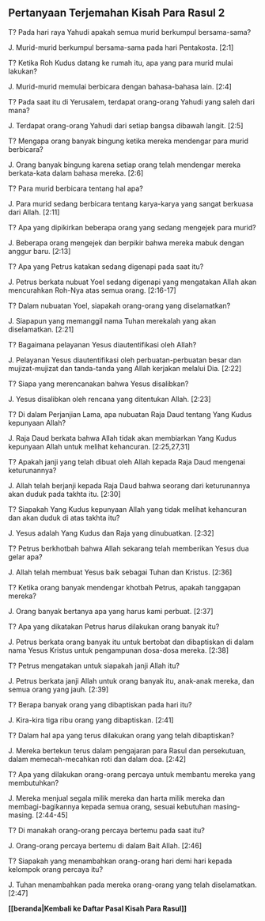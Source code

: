 ## Pertanyaan Terjemahan Kisah Para Rasul 2 ##

T? Pada hari raya Yahudi apakah semua murid berkumpul bersama-sama?

J. Murid-murid berkumpul bersama-sama pada hari Pentakosta. [2:1]

T? Ketika Roh Kudus datang ke rumah itu, apa yang para murid mulai lakukan?

J. Murid-murid memulai berbicara dengan bahasa-bahasa lain. [2:4]

T? Pada saat itu di Yerusalem, terdapat orang-orang Yahudi yang saleh dari mana?

J. Terdapat orang-orang Yahudi dari setiap bangsa dibawah langit. [2:5]

T? Mengapa orang banyak bingung ketika mereka mendengar para murid berbicara?

J. Orang banyak bingung karena setiap orang telah mendengar mereka berkata-kata dalam bahasa mereka. [2:6]

T? Para murid berbicara tentang hal apa?

J. Para murid sedang berbicara tentang karya-karya yang sangat berkuasa dari Allah. [2:11]

T? Apa yang dipikirkan beberapa orang yang sedang mengejek para murid?

J. Beberapa orang mengejek dan berpikir bahwa mereka mabuk dengan anggur baru. [2:13]

T? Apa yang Petrus katakan sedang digenapi pada saat itu?

J. Petrus berkata nubuat Yoel sedang digenapi yang mengatakan Allah akan mencurahkan Roh-Nya atas semua orang. [2:16-17]

T? Dalam nubuatan Yoel, siapakah orang-orang yang diselamatkan?

J. Siapapun yang memanggil nama Tuhan merekalah yang akan diselamatkan. [2:21]

T? Bagaimana pelayanan Yesus diautentifikasi oleh Allah?

J. Pelayanan Yesus diautentifikasi oleh perbuatan-perbuatan besar dan mujizat-mujizat dan tanda-tanda yang Allah kerjakan melalui Dia. [2:22]

T? Siapa yang merencanakan bahwa Yesus disalibkan?

J. Yesus disalibkan oleh rencana yang ditentukan Allah. [2:23]

T? Di dalam Perjanjian Lama, apa nubuatan Raja Daud tentang Yang Kudus kepunyaan Allah?

J. Raja Daud berkata bahwa Allah tidak akan membiarkan Yang Kudus kepunyaan Allah untuk melihat kehancuran. [2:25,27,31]

T? Apakah janji yang telah dibuat oleh Allah kepada Raja Daud mengenai keturunannya?

J. Allah telah berjanji kepada Raja Daud bahwa seorang dari keturunannya akan duduk pada takhta itu. [2:30]

T? Siapakah Yang Kudus kepunyaan Allah yang tidak melihat kehancuran dan akan duduk di atas takhta itu?

J. Yesus adalah Yang Kudus dan Raja yang dinubuatkan. [2:32]

T? Petrus berkhotbah bahwa Allah sekarang telah memberikan Yesus dua gelar apa?

J. Allah telah membuat Yesus baik sebagai Tuhan dan Kristus. [2:36]

T? Ketika orang banyak mendengar khotbah Petrus, apakah tanggapan mereka?

J. Orang banyak bertanya apa yang harus kami perbuat. [2:37]

T? Apa yang dikatakan Petrus harus dilakukan orang banyak itu?

J. Petrus berkata orang banyak itu untuk bertobat dan dibaptiskan di dalam nama Yesus Kristus untuk pengampunan dosa-dosa mereka. [2:38]

T? Petrus mengatakan untuk siapakah janji Allah itu?

J. Petrus berkata janji Allah untuk orang banyak itu, anak-anak mereka, dan semua orang yang jauh. [2:39]

T? Berapa banyak orang yang dibaptiskan pada hari itu?

J. Kira-kira tiga ribu orang yang dibaptiskan. [2:41]

T? Dalam hal apa yang terus dilakukan orang yang telah dibaptiskan?

J. Mereka bertekun terus dalam pengajaran para Rasul dan persekutuan, dalam memecah-mecahkan roti dan dalam doa. [2:42]

T? Apa yang dilakukan orang-orang percaya untuk membantu mereka yang membutuhkan?

J. Mereka menjual segala milik mereka dan harta milik mereka dan membagi-bagikannya kepada semua orang, sesuai kebutuhan masing-masing. [2:44-45]

T? Di manakah orang-orang percaya bertemu pada saat itu?

J. Orang-orang percaya bertemu di dalam Bait Allah. [2:46]

T? Siapakah yang menambahkan orang-orang hari demi hari kepada kelompok orang percaya itu?

J. Tuhan menambahkan pada mereka orang-orang yang telah diselamatkan. [2:47]

__[[beranda|Kembali ke Daftar Pasal Kisah Para Rasul]]__

